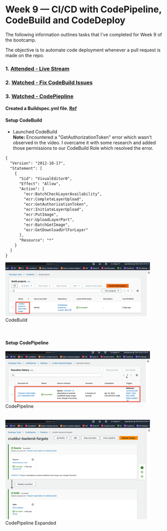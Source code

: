 # Week 9 — CI/CD with CodePipeline, CodeBuild and CodeDeploy

The following information outlines tasks that I've completed for Week 9 of the bootcamp. 

The objective is to automate code deployment whenever a pull request is made on the repo.

### 1. [Attended - Live Stream](https://www.youtube.com/watch?v=DLYfI0ehMZE&list=PLBfufR7vyJJ7k25byhRXJldB5AiwgNnWv&index=81)  
### 2. [Watched - Fix CodeBuild Issues](https://www.youtube.com/watch?v=jyUpZP2knBI)  
### 3. [Watched - CodePiepline](https://www.youtube.com/watch?v=EAudiRT9Alw)

#### Created a Buildspec.yml file. [Ref](https://github.com/kmb40/aws-bootcamp-cruddur-2023/blob/main/backend-flask/buildspec.yml)

#### Setup CodeBuild
- Launched CodeBuild  
**Note:** Encountered a "GetAuthorizationToken" error which wasn't observed in the video. I overcame it with some research and added those permissions to our CodeBuild Role which resolved the error. 
```
{
  "Version": "2012-10-17",
  "Statement": [
    {
      "Sid": "VisualEditor0",
      "Effect": "Allow",
      "Action": [
        "ecr:BatchCheckLayerAvailability",
        "ecr:CompleteLayerUpload",
        "ecr:GetAuthorizationToken",
        "ecr:InitiateLayerUpload",
        "ecr:PutImage",
        "ecr:UploadLayerPart",
        "ecr:BatchGetImage",
        "ecr:GetDownloadUrlForLayer"
      ],
      "Resource": "*"
    }
  ]
}
```

<img src="/assets/codebuild.png" width=450>
<figcaption>CodeBuild</figcaption>   
<br/><br/>  

#### Setup CodePipeline
<img src="/assets/codepipeline.png" width=450>
<figcaption>CodePipeline</figcaption>   
<br/><br/>  
<img src="/assets/CodePipeline2.png" width=450>
<figcaption>CodePipeline Expanded</figcaption>   
<br/><br/>  

